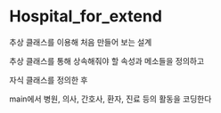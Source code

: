 # Hospital_for_extend

추상 클래스를 이용해 처음 만들어 보는 설계

추상 클래스를 통해 상속해줘야 할 속성과 메소들을 정의하고

자식 클래스를 정의한 후
 
main에서 병원, 의사, 간호사, 환자, 진료 등의 활동을 코딩한다
